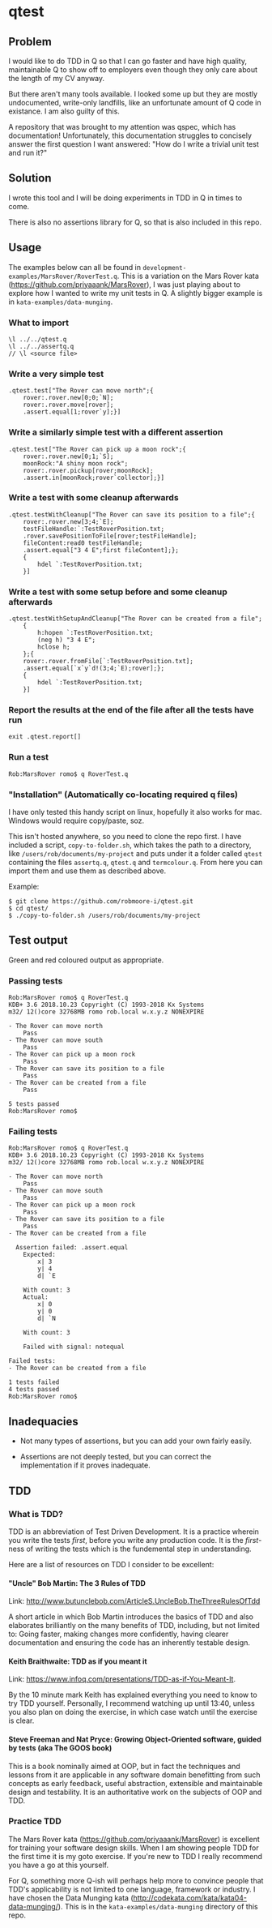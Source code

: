 # qtest

## Problem

I would like to do TDD in Q so that I can go faster and have high quality,
maintainable Q to show off to employers even though they only care about the
length of my CV anyway.

But there aren't many tools available. I looked some up but they are mostly
undocumented, write-only landfills, like an unfortunate amount of Q code in
existance. I am also guilty of this.

A repository that was brought to my attention was qspec, which has
documentation! Unfortunately, this documentation struggles to concisely answer
the first question I want answered: "How do I write a trivial unit test and
run it?"

## Solution

I wrote this tool and I will be doing experiments in TDD in Q in times to come.

There is also no assertions library for Q, so that is also included in this
repo.

## Usage

The examples below can all be found in `development-examples/MarsRover/RoverTest.q`.
This is a variation on the Mars Rover kata (https://github.com/priyaaank/MarsRover),
I was just playing about to explore how I wanted to write my unit tests in Q. A
slightly bigger example is in `kata-examples/data-munging`.

### What to import

```
\l ../../qtest.q
\l ../../assertq.q
// \l <source file>
```

### Write a very simple test

```
.qtest.test["The Rover can move north";{
    rover:.rover.new[0;0;`N];
    rover:.rover.move[rover];
    .assert.equal[1;rover`y];}]
```

### Write a similarly simple test with a different assertion

```
.qtest.test["The Rover can pick up a moon rock";{
    rover:.rover.new[0;1;`S];
    moonRock:"A shiny moon rock";
    rover:.rover.pickup[rover;moonRock];
    .assert.in[moonRock;rover`collector];}]
```

### Write a test with some cleanup afterwards

```
.qtest.testWithCleanup["The Rover can save its position to a file";{
    rover:.rover.new[3;4;`E];
    testFileHandle:`:TestRoverPosition.txt;
    .rover.savePositionToFile[rover;testFileHandle];
    fileContent:read0 testFileHandle;
    .assert.equal["3 4 E";first fileContent];};
    {
        hdel `:TestRoverPosition.txt;
    }]
```

### Write a test with some setup before and some cleanup afterwards

```
.qtest.testWithSetupAndCleanup["The Rover can be created from a file";
    {
        h:hopen `:TestRoverPosition.txt;
        (neg h) "3 4 E";
        hclose h;
    };{
    rover:.rover.fromFile[`:TestRoverPosition.txt];
    .assert.equal[`x`y`d!(3;4;`E);rover];};
    {
        hdel `:TestRoverPosition.txt;
    }]
```

### Report the results at the end of the file after all the tests have run

```
exit .qtest.report[]
```

### Run a test

```
Rob:MarsRover romo$ q RoverTest.q
```

### "Installation" (Automatically co-locating required q files)

I have only tested this handy script on linux, hopefully it also works for mac. Windows would require copy/paste, soz.

This isn't hosted anywhere, so you need to clone the repo first. I have included a script, `copy-to-folder.sh`, which takes the path to a directory, like `/users/rob/documents/my-project` and puts under it a folder called `qtest` containing the files `assertq.q`, `qtest.q` and `termcolour.q`. From here you can import them and use them as described above.

Example:

```
$ git clone https://github.com/robmoore-i/qtest.git
$ cd qtest/
$ ./copy-to-folder.sh /users/rob/documents/my-project
```

## Test output

Green and red coloured output as appropriate.

### Passing tests

```
Rob:MarsRover romo$ q RoverTest.q
KDB+ 3.6 2018.10.23 Copyright (C) 1993-2018 Kx Systems
m32/ 12()core 32768MB romo rob.local w.x.y.z NONEXPIRE

- The Rover can move north
	Pass
- The Rover can move south
	Pass
- The Rover can pick up a moon rock
	Pass
- The Rover can save its position to a file
	Pass
- The Rover can be created from a file
	Pass

5 tests passed
Rob:MarsRover romo$
```

### Failing tests

```
Rob:MarsRover romo$ q RoverTest.q
KDB+ 3.6 2018.10.23 Copyright (C) 1993-2018 Kx Systems
m32/ 12()core 32768MB romo rob.local w.x.y.z NONEXPIRE

- The Rover can move north
	Pass
- The Rover can move south
	Pass
- The Rover can pick up a moon rock
	Pass
- The Rover can save its position to a file
	Pass
- The Rover can be created from a file

  Assertion failed: .assert.equal
	Expected:   
		x| 3
		y| 4
		d| `E

	With count: 3
	Actual:     
		x| 0
		y| 0
		d| `N

	With count: 3

    Failed with signal: notequal

Failed tests:
- The Rover can be created from a file

1 tests failed
4 tests passed
Rob:MarsRover romo$
```

## Inadequacies

- Not many types of assertions, but you can add your own fairly easily.

- Assertions are not deeply tested, but you can correct the implementation if
it proves inadequate.

## TDD

### What is TDD?

TDD is an abbreviation of Test Driven Development. It is a practice wherein you
write the tests *first*, before you write any production code. It is the
*first*-ness of writing the tests which is the fundemental step in understanding.

Here are a list of resources on TDD I consider to be excellent:

#### "Uncle" Bob Martin: The 3 Rules of TDD

Link: http://www.butunclebob.com/ArticleS.UncleBob.TheThreeRulesOfTdd

A short article in which Bob Martin introduces the basics of TDD and also
elaborates brilliantly on the many benefits of TDD, including, but not limited
to: Going faster, making changes more confidently, having clearer documentation
and ensuring the code has an inherently testable design.

#### Keith Braithwaite: TDD as if you meant it

Link: https://www.infoq.com/presentations/TDD-as-if-You-Meant-It.

By the 10 minute mark Keith has explained everything you need to know to try TDD
yourself. Personally, I recommend watching up until 13:40, unless you also plan
on doing the exercise, in which case watch until the exercise is clear.

#### Steve Freeman and Nat Pryce: Growing Object-Oriented software, guided by tests (aka The GOOS book)

This is a book nominally aimed at OOP, but in fact the techniques and lessons
from it are applicable in any software domain benefitting from such concepts as
early feedback, useful abstraction, extensible and maintainable design and
testability. It is an authoritative work on the subjects of OOP and TDD.

### Practice TDD

The Mars Rover kata (https://github.com/priyaaank/MarsRover) is excellent for
training your software design skills. When I am showing people TDD for the first
time it is my goto exercise. If you're new to TDD I really recommend you have a
go at this yourself.

For Q, something more Q-ish will perhaps help more to convince people that TDD's
applicability is not limited to one language, framework or industry. I have chosen
the Data Munging kata (http://codekata.com/kata/kata04-data-munging/). This is
in the `kata-examples/data-munging` directory of this repo.
